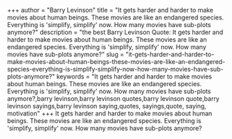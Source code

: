 +++
author = "Barry Levinson"
title = "It gets harder and harder to make movies about human beings. These movies are like an endangered species. Everything is 'simplify, simplify' now. How many movies have sub-plots anymore?"
description = "the best Barry Levinson Quote: It gets harder and harder to make movies about human beings. These movies are like an endangered species. Everything is 'simplify, simplify' now. How many movies have sub-plots anymore?"
slug = "it-gets-harder-and-harder-to-make-movies-about-human-beings-these-movies-are-like-an-endangered-species-everything-is-simplify-simplify-now-how-many-movies-have-sub-plots-anymore?"
keywords = "It gets harder and harder to make movies about human beings. These movies are like an endangered species. Everything is 'simplify, simplify' now. How many movies have sub-plots anymore?,barry levinson,barry levinson quotes,barry levinson quote,barry levinson sayings,barry levinson saying,quotes, sayings,quote, saying, motivation"
+++
It gets harder and harder to make movies about human beings. These movies are like an endangered species. Everything is 'simplify, simplify' now. How many movies have sub-plots anymore?
